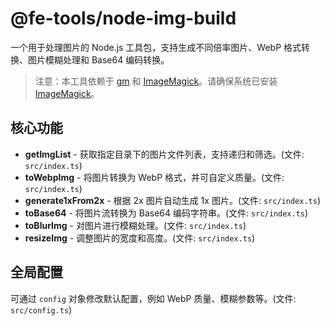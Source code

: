 # @fe-tools/node-img-build

一个用于处理图片的 Node.js 工具包，支持生成不同倍率图片、WebP 格式转换、图片模糊处理和 Base64 编码转换。

> 注意：本工具依赖于 [gm](https://www.npmjs.com/package/gm) 和 [ImageMagick](https://imagemagick.org/index.php)。请确保系统已安装 [ImageMagick](https://imagemagick.org/script/download.php)。

## 核心功能

- **getImgList** - 获取指定目录下的图片文件列表，支持递归和筛选。(文件: `src/index.ts`)
- **toWebpImg** - 将图片转换为 WebP 格式，并可自定义质量。(文件: `src/index.ts`)
- **generate1xFrom2x** - 根据 2x 图片自动生成 1x 图片。(文件: `src/index.ts`)
- **toBase64** - 将图片流转换为 Base64 编码字符串。(文件: `src/index.ts`)
- **toBlurImg** - 对图片进行模糊处理。(文件: `src/index.ts`)
- **resizeImg** - 调整图片的宽度和高度。(文件: `src/index.ts`)

## 全局配置

可通过 `config` 对象修改默认配置，例如 WebP 质量、模糊参数等。(文件: `src/config.ts`)
